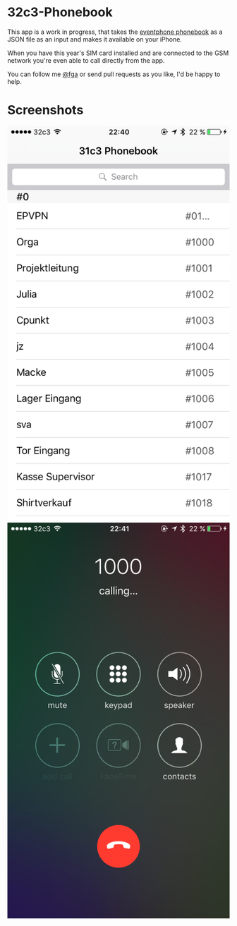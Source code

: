 32c3-Phonebook
==============

This app is a work in progress, that takes the [eventphone phonebook](https://www.eventphone.de/guru2/phonebook) as a JSON file as an input and makes it available on your iPhone.

When you have this year's SIM card installed and are connected to the GSM network you're even able to call directly from the app.
 
You can follow me [@fga](http://twitter.com/fga) or send pull requests as you like, I'd be happy to help.

# Screenshots
![List](https://raw.githubusercontent.com/finngaida/32c3-Phonebook/master/screenshots/1.png)
![Call](https://raw.githubusercontent.com/finngaida/32c3-Phonebook/master/screenshots/2.png)
